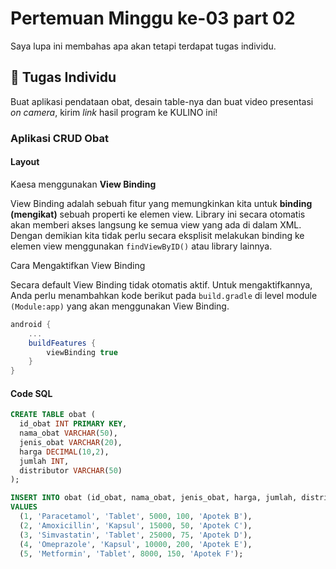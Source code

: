 # Pertemuan Minggu ke-03 part 02

Saya lupa ini membahas apa akan tetapi terdapat tugas individu.

## 📑 Tugas Individu

Buat aplikasi pendataan obat, desain table-nya dan buat video presentasi _on camera_, kirim _link_ hasil program ke KULINO ini!

### Aplikasi CRUD Obat

#### Layout

Kaesa menggunakan **View Binding**

View Binding adalah sebuah fitur yang memungkinkan kita untuk **binding (mengikat)** sebuah properti ke elemen view. Library ini secara otomatis akan memberi akses langsung ke semua view yang ada di dalam XML. Dengan demikian kita tidak perlu secara eksplisit melakukan binding ke elemen view menggunakan `findViewByID()` atau library lainnya.

Cara Mengaktifkan View Binding

Secara default View Binding tidak otomatis aktif. Untuk mengaktifkannya, Anda perlu menambahkan kode berikut pada `build.gradle` di level module `(Module:app)` yang akan menggunakan View Binding.

```gradle
android {
    ...
    buildFeatures {
        viewBinding true
    }
}
```

#### Code SQL

```sql
CREATE TABLE obat (
  id_obat INT PRIMARY KEY,
  nama_obat VARCHAR(50),
  jenis_obat VARCHAR(20),
  harga DECIMAL(10,2),
  jumlah INT,
  distributor VARCHAR(50)
);

INSERT INTO obat (id_obat, nama_obat, jenis_obat, harga, jumlah, distributor)
VALUES
  (1, 'Paracetamol', 'Tablet', 5000, 100, 'Apotek B'),
  (2, 'Amoxicillin', 'Kapsul', 15000, 50, 'Apotek C'),
  (3, 'Simvastatin', 'Tablet', 25000, 75, 'Apotek D'),
  (4, 'Omeprazole', 'Kapsul', 10000, 200, 'Apotek E'),
  (5, 'Metformin', 'Tablet', 8000, 150, 'Apotek F');
```
